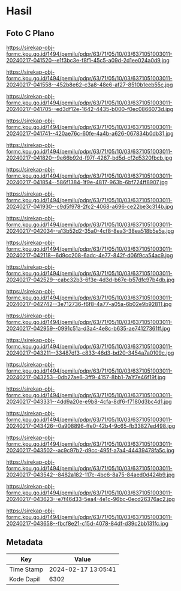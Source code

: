 # Hasil

## Foto C Plano

https://sirekap-obj-formc.kpu.go.id/1494/pemilu/pdpr/63/71/05/10/03/6371051003011-20240217-041520--e1f3bc3e-f8f1-45c5-a09d-2d1ee024a0d9.jpg

https://sirekap-obj-formc.kpu.go.id/1494/pemilu/pdpr/63/71/05/10/03/6371051003011-20240217-041558--452b8e62-c3a8-48e6-af27-8510b1eeb55c.jpg

https://sirekap-obj-formc.kpu.go.id/1494/pemilu/pdpr/63/71/05/10/03/6371051003011-20240217-041705--ed3df12e-1642-4435-b000-f0ec0866073d.jpg

https://sirekap-obj-formc.kpu.go.id/1494/pemilu/pdpr/63/71/05/10/03/6371051003011-20240217-041741--420ae76c-60fe-4a4b-a626-067834b0db31.jpg

https://sirekap-obj-formc.kpu.go.id/1494/pemilu/pdpr/63/71/05/10/03/6371051003011-20240217-041820--9e66b92d-f97f-4267-bd5d-cf2d5320fbcb.jpg

https://sirekap-obj-formc.kpu.go.id/1494/pemilu/pdpr/63/71/05/10/03/6371051003011-20240217-041854--586f1384-1f9e-4817-963b-6bf724ff8907.jpg

https://sirekap-obj-formc.kpu.go.id/1494/pemilu/pdpr/63/71/05/10/03/6371051003011-20240217-041930--c9d5f978-2fc2-4068-a696-ce22be3c314b.jpg

https://sirekap-obj-formc.kpu.go.id/1494/pemilu/pdpr/63/71/05/10/03/6371051003011-20240217-042034--a13b52d2-35a0-4cf8-8ea3-38ea518b5e5a.jpg

https://sirekap-obj-formc.kpu.go.id/1494/pemilu/pdpr/63/71/05/10/03/6371051003011-20240217-042118--6d9cc208-6adc-4e77-842f-d06f9ca54ac9.jpg

https://sirekap-obj-formc.kpu.go.id/1494/pemilu/pdpr/63/71/05/10/03/6371051003011-20240217-042529--cabc32b3-6f3e-4d3d-b67e-b57dfc97b4db.jpg

https://sirekap-obj-formc.kpu.go.id/1494/pemilu/pdpr/63/71/05/10/03/6371051003011-20240217-042742--3e712736-f6f8-4a77-a05a-6b02e9b92811.jpg

https://sirekap-obj-formc.kpu.go.id/1494/pemilu/pdpr/63/71/05/10/03/6371051003011-20240217-042959--0991c51a-d3a4-4e8c-b635-ae74127361ff.jpg

https://sirekap-obj-formc.kpu.go.id/1494/pemilu/pdpr/63/71/05/10/03/6371051003011-20240217-043211--33487df3-c833-46d3-bd20-3454a7a0109c.jpg

https://sirekap-obj-formc.kpu.go.id/1494/pemilu/pdpr/63/71/05/10/03/6371051003011-20240217-043253--0db27ae6-3ff9-4157-8bb1-7a1f7e46f19f.jpg

https://sirekap-obj-formc.kpu.go.id/1494/pemilu/pdpr/63/71/05/10/03/6371051003011-20240217-043331--4dd9a20e-e9b8-4cfa-8df6-f7180d3bc4d1.jpg

https://sirekap-obj-formc.kpu.go.id/1494/pemilu/pdpr/63/71/05/10/03/6371051003011-20240217-043426--0a908896-ffe0-42b4-9c65-fb33827ed498.jpg

https://sirekap-obj-formc.kpu.go.id/1494/pemilu/pdpr/63/71/05/10/03/6371051003011-20240217-043502--ac9c97b2-d9cc-495f-a7a4-44439478fa5c.jpg

https://sirekap-obj-formc.kpu.go.id/1494/pemilu/pdpr/63/71/05/10/03/6371051003011-20240217-043542--8482a182-117c-4bc6-8a75-84aed0d424b9.jpg

https://sirekap-obj-formc.kpu.go.id/1494/pemilu/pdpr/63/71/05/10/03/6371051003011-20240217-043623--e7f46d33-5ea4-4e1c-96bc-0ecd26376ac2.jpg

https://sirekap-obj-formc.kpu.go.id/1494/pemilu/pdpr/63/71/05/10/03/6371051003011-20240217-043658--fbcf8e21-c15d-4078-84df-d39c2bb131fc.jpg


## Metadata

| Key        | Value               |
| ---------- | ------------------- |
| Time Stamp | 2024-02-17 13:05:41 |
| Kode Dapil | 6302                |



